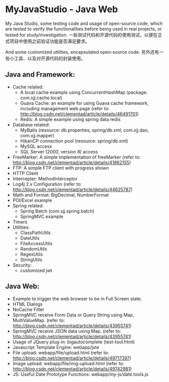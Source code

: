 # MyJavaStudio - Java Web

My Java Studio, some testing code and usage of open-source code, which are tested to verify the functionalities before being used in real projects, or tested for study/investigation.
一些测试代码和开源代码的使用测试，以便在正式项目中使用之前验证功能是否满足要求。

And some customized utilities, encapsulated open-source code. 
另外还有一些小工具、以及对开源代码的封装使用。

## Java and Framework:
- Cache related:
  - A local cache example using ConcurrentHashMap (package: com.xjj.cache.local)
  - Guava Cache: an example for using Guava cache framework, including management web page (refer to: http://blog.csdn.net/clementad/article/details/46491701)
  - Redis: A simple example using spring data redis
- Database related:
  - MyBatis (resource: db.properties, spring/db.xml; com.xjj.dao, com.xjj.mapper)
  - HikariCP connection pool (resource: spring/db.xml)
  - MySQL access
  - SQL Server (2000, version 8) access
- FreeMarker: A simple implementation of freeMarker (refer to: http://blog.csdn.net/clementad/article/details/41862155)
- FTP: A simple FTP client with progress shown
- HTTP Client
- Intercepter: MethodInterceptor
- Log4j 2.x Configuration (refer to: http://blog.csdn.net/clementad/article/details/44625787)
- Math and Format: BigDecimal, NumberFormat
- POI/Excel example
- Spring related:
  - Spring Batch (com.xjj.spring.batch)
  - SpringMVC example
- Timers
- Utilities:
  - ClassPathUtils
  - DateUtils
  - FileAccessUtils
  - RandomUtils
  - RegexUtils
  - StringUtils
- Security:
  - customized jwt

## Java Web:
- Example to trigger the web browser to be in Full Screen state.
- HTML Dialogs
- NoCache Filter
- SpringMVC receive Form Data or Query String using Map, MultiValueMap. (refer to: http://blog.csdn.net/clementad/article/details/43955741)
- SpringMVC receive JSON data using Map. (refer to: http://blog.csdn.net/clementad/article/details/43955741)
- Usage of JQuery plug-in: bigautocomplete (test-tool.html) 
- Javascript Template Engine: webapp/jste
- File upload: webapp/file/upload.html (refer to: http://blog.csdn.net/clementad/article/details/49717397)
- Image upload: webapp/file/img-upload.html (refer to: http://blog.csdn.net/clementad/article/details/49742981)
- JS: Useful Date Prototype Functions: webapp/my-js/date.tools.js

